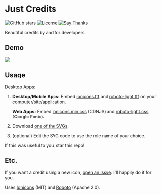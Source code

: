# Just Credits

![GitHub stars](https://img.shields.io/github/stars/crazypython/just-credits.svg?style=social&label=Stars) [![License](https://img.shields.io/badge/license-CC--BY%204.0-16161d.svg)](https://creativecommons.org/licenses/by/4.0/) [![Say Thanks](https://img.shields.io/badge/Say%20Thanks-!-1EAEDB.svg)](https://saythanks.io/to/CrazyPython)

Beautiful credits by and for developers.

## Demo

![](https://i.imgur.com/fdL6z3G.png)

## Usage

Desktop Apps:

1. **Desktop/Mobile Apps:** Embed [ionicons.ttf](https://cdnjs.cloudflare.com/ajax/libs/ionicons/2.0.1/fonts/ionicons.ttf) and [roboto-light.ttf](https://github.com/cdnjs/cdnjs/blob/master/ajax/libs/materialize/0.82/font/roboto/Roboto-Light.ttf?raw=true) on your computer/site/application.

   **Web Apps:** Embed [ionicons.min.css](https://cdnjs.cloudflare.com/ajax/libs/ionicons/2.0.1/css/ionicons.min.css) (CDNJS) and [roboto-light.css](https://fonts.googleapis.com/css?family=Roboto:300) (Google Fonts).

2. Download [one of the SVGs](https://github.com/CrazyPython/just-credits/tree/master/assets).

3. (optional) Edit the SVG code to use the role name of your choice.

If this was useful to you, star this repo!

##  Etc.

If you want a credit using a new icon, [open an issue](github.com/CrazyPython/just-credits/issues). I'll happily do it for you.

Uses [Ionicons](https://ionicframework.com/docs/ionicons/) (MIT) and [Roboto](https://fonts.google.com/specimen/Roboto) (Apache 2.0).